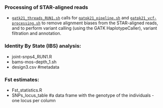 ### Processing of STAR-aligned reads 
- [`gatk21_threads_RUN1.sh`](https://github.com/fscucchia/Spistillata_OA_Shallow_and_Mesophotic/blob/main/SNPs/gatk21_threads_RUN1.sh) calls for [`gatpk21_pipeline.sh`](https://github.com/fscucchia/Spistillata_OA_Shallow_and_Mesophotic/blob/main/SNPs/gatk21_pipeline.sh) and [`gatpk21_vcf-processing.sh`](https://github.com/fscucchia/Spistillata_OA_Shallow_and_Mesophotic/blob/main/SNPs/gatk21_vcf-processing.sh) to remove alignment biases from the STAR-aligned reads, and to perform variant calling (using the GATK HaplotypeCaller), variant filtration and annotation.

### Identity By State (IBS) analysis:

- joint-snps4_RUN1.R
- bams-mos-depth_1.sh
- design3.csv #metadata

###  Fst estimates:

- Fst_statistics.R
- SNPs_locus_table #a data frame with the genotype of the individuals -one locus per column

